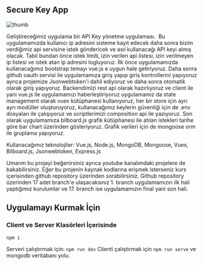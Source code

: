 ## Secure Key App

![thumb](https://i.hizliresim.com/AcjUby.png)

Geliştireceğimiz uygulama bir API Key yönetme uygulaması.  Bu  uygulamamızda kullanıcı ip adresini sisteme kayıt 
edecek daha sonra bizim verdiğimiz api servisine istek göndericek ve asıl kullanacağı API keyi 
almış olacak. Tabii bundan önce istek limiti, izin verilen api listesi, izin verilmeyen ip listesi ve istek atan ip adresini logluyoruz. 
İlk önce uygulamamızda kullanacağımız bootstrap temayı vue.js e uygun hale getiriyoruz. Daha sonra github oauth servisi ile uygulamamıza giriş yapıp giriş kontrollerini yapıyoruz ayrıca projemize Jsonwebtoken'i dahil ediyoruz  ve daha sonra otomatik olarak giriş yapıyoruz. 
Backendimizi rest api olarak hazırlıyoruz ve client ile yani vue.js ile uygulamamızı haberleştiriyoruz uygulamamız da state management olarak vuex kütüphanesi kullanıyoruz, 
her bir store için ayrı ayrı modüller oluşturuyoruz, kullanacağımız keylerin güvenliği için de .env dosyaları ile çalışıyoruz ve scriptlerimizi composition api ile yazıyoruz. 
Son olarak uygulamamıza bilboard.js grafik kütüphanesi ile atılan istekleri tarihe göre bar chart üzerinden gösteriyoruz. Grafik verileri için de mongoose orm ile gruplama yapıyoruz. 

Kullanacağımız teknolojiler: Vue.js, Node.js, MongoDB, Mongoose, Vuex, Bilboard.js, Jsonwebtoken, Express.js

Umarım bu projeyi beğenirsiniz ayrıca youtube kanalımdaki projelere de bakabilirsiniz. 
Eğer bu projenin kaynak kodlarına erişmek isterseniz kurs içerisinden github repository üzerinden sorabilirsiniz. 
Github repository üzerinden 17 adet branch'e ulaşacaksınız 1. branch uygulamamızın ilk hali yaptığımız kurulumlar ve 17. branch ise uygulamamızın final yani son hali.

## Uygulamayı Kurmak İçin

### Client ve Server Klasörleri İçerisinde
`npm i`

Serveri çalıştırmak için: `npm run dev`
Clienti çalıştırmak için `npm run serve`
ve mongodb veritabanı yolu.
